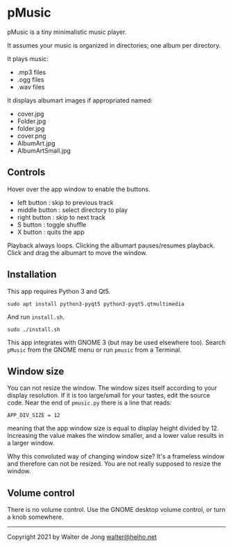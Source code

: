 pMusic
======

pMusic is a tiny minimalistic music player.

It assumes your music is organized in directories; one album per directory.

It plays music:

- .mp3 files
- .ogg files
- .wav files

It displays albumart images if appropriated named:

- cover.jpg
- Folder.jpg
- folder.jpg
- cover.png
- AlbumArt.jpg
- AlbumArtSmall.jpg


Controls
--------
Hover over the app window to enable the buttons.

- left button : skip to previous track
- middle button : select directory to play
- right button : skip to next track
- S button : toggle shuffle
- X button : quits the app

Playback always loops.
Clicking the albumart pauses/resumes playback.
Click and drag the albumart to move the window.


Installation
------------
This app requires Python 3 and Qt5.

    sudo apt install python3-pyqt5 python3-pyqt5.qtmultimedia

And run `install.sh`.

    sudo ./install.sh

This app integrates with GNOME 3 (but may be used elsewhere too).
Search `pMusic` from the GNOME menu or run `pmusic` from a Terminal.


Window size
-----------
You can not resize the window. The window sizes itself according to
your display resolution. If it is too large/small for your tastes,
edit the source code. Near the end of `pmusic.py` there is a
line that reads:

    APP_DIV_SIZE = 12

meaning that the app window size is equal to display height divided by 12.
Increasing the value makes the window smaller, and a lower value results
in a larger window.

Why this convoluted way of changing window size? It's a frameless window
and therefore can not be resized. You are not really supposed to resize
the window.


Volume control
--------------
There is no volume control. Use the GNOME desktop volume control, or
turn a knob somewhere.



- - - 

Copyright 2021 by Walter de Jong <walter@heiho.net>

